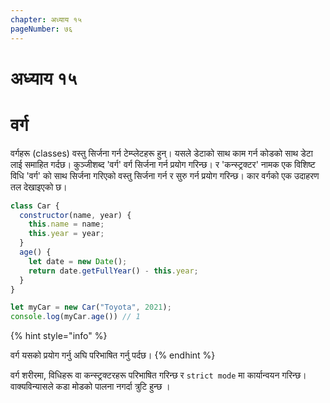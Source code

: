 ```yaml
---
chapter: अध्याय १५
pageNumber: ७६
---
```

# अध्याय १५

# वर्ग

वर्गहरू (classes) वस्तु सिर्जना गर्न टेम्प्लेटहरू हुन्। यसले डेटाको साथ काम गर्न कोडको साथ डेटा लाई समाहित गर्दछ। कुञ्जीशब्द 'वर्ग' वर्ग सिर्जना गर्न प्रयोग गरिन्छ।  र 'कन्स्ट्रक्टर' नामक एक विशिष्ट विधि 'वर्ग' को साथ सिर्जना गरिएको वस्तु सिर्जना गर्न र सुरु गर्न प्रयोग गरिन्छ। कार वर्गको एक उदाहरण तल देखाइएको छ।

```javascript
class Car {
  constructor(name, year) {
    this.name = name;
    this.year = year;
  }
  age() {
    let date = new Date();
    return date.getFullYear() - this.year;
  }
}

let myCar = new Car("Toyota", 2021);
console.log(myCar.age()) // 1
```

{% hint style="info" %}

वर्ग यसको प्रयोग गर्नु अघि परिभाषित गर्नु पर्दछ।
{% endhint %}

वर्ग शरीरमा, विधिहरू वा कन्स्ट्रक्टरहरू परिभाषित गरिन्छ र `strict mode` मा कार्यान्वयन गरिन्छ। वाक्यविन्यासले कडा मोडको पालना नगर्दा त्रुटि हुन्छ ।

